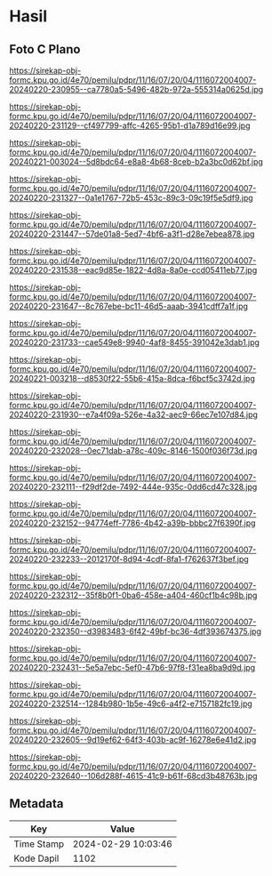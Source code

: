 # Hasil

## Foto C Plano

https://sirekap-obj-formc.kpu.go.id/4e70/pemilu/pdpr/11/16/07/20/04/1116072004007-20240220-230955--ca7780a5-5496-482b-972a-555314a0625d.jpg

https://sirekap-obj-formc.kpu.go.id/4e70/pemilu/pdpr/11/16/07/20/04/1116072004007-20240220-231129--cf497799-affc-4265-95b1-d1a789d16e99.jpg

https://sirekap-obj-formc.kpu.go.id/4e70/pemilu/pdpr/11/16/07/20/04/1116072004007-20240221-003024--5d8bdc64-e8a8-4b68-8ceb-b2a3bc0d62bf.jpg

https://sirekap-obj-formc.kpu.go.id/4e70/pemilu/pdpr/11/16/07/20/04/1116072004007-20240220-231327--0a1e1767-72b5-453c-89c3-09c19f5e5df9.jpg

https://sirekap-obj-formc.kpu.go.id/4e70/pemilu/pdpr/11/16/07/20/04/1116072004007-20240220-231447--57de01a8-5ed7-4bf6-a3f1-d28e7ebea878.jpg

https://sirekap-obj-formc.kpu.go.id/4e70/pemilu/pdpr/11/16/07/20/04/1116072004007-20240220-231538--eac9d85e-1822-4d8a-8a0e-ccd05411eb77.jpg

https://sirekap-obj-formc.kpu.go.id/4e70/pemilu/pdpr/11/16/07/20/04/1116072004007-20240220-231647--8c767ebe-bc11-46d5-aaab-3941cdff7a1f.jpg

https://sirekap-obj-formc.kpu.go.id/4e70/pemilu/pdpr/11/16/07/20/04/1116072004007-20240220-231733--cae549e8-9940-4af8-8455-391042e3dab1.jpg

https://sirekap-obj-formc.kpu.go.id/4e70/pemilu/pdpr/11/16/07/20/04/1116072004007-20240221-003218--d8530f22-55b6-415a-8dca-f6bcf5c3742d.jpg

https://sirekap-obj-formc.kpu.go.id/4e70/pemilu/pdpr/11/16/07/20/04/1116072004007-20240220-231930--e7a4f09a-526e-4a32-aec9-66ec7e107d84.jpg

https://sirekap-obj-formc.kpu.go.id/4e70/pemilu/pdpr/11/16/07/20/04/1116072004007-20240220-232028--0ec71dab-a78c-409c-8146-1500f036f73d.jpg

https://sirekap-obj-formc.kpu.go.id/4e70/pemilu/pdpr/11/16/07/20/04/1116072004007-20240220-232111--f29df2de-7492-444e-935c-0dd6cd47c328.jpg

https://sirekap-obj-formc.kpu.go.id/4e70/pemilu/pdpr/11/16/07/20/04/1116072004007-20240220-232152--94774eff-7786-4b42-a39b-bbbc27f6390f.jpg

https://sirekap-obj-formc.kpu.go.id/4e70/pemilu/pdpr/11/16/07/20/04/1116072004007-20240220-232233--2012170f-8d94-4cdf-8fa1-f762637f3bef.jpg

https://sirekap-obj-formc.kpu.go.id/4e70/pemilu/pdpr/11/16/07/20/04/1116072004007-20240220-232312--35f8b0f1-0ba6-458e-a404-460cf1b4c98b.jpg

https://sirekap-obj-formc.kpu.go.id/4e70/pemilu/pdpr/11/16/07/20/04/1116072004007-20240220-232350--d3983483-6f42-49bf-bc36-4df393674375.jpg

https://sirekap-obj-formc.kpu.go.id/4e70/pemilu/pdpr/11/16/07/20/04/1116072004007-20240220-232431--5e5a7ebc-5ef0-47b6-97f8-f31ea8ba9d9d.jpg

https://sirekap-obj-formc.kpu.go.id/4e70/pemilu/pdpr/11/16/07/20/04/1116072004007-20240220-232514--1284b980-1b5e-49c6-a4f2-e7157182fc19.jpg

https://sirekap-obj-formc.kpu.go.id/4e70/pemilu/pdpr/11/16/07/20/04/1116072004007-20240220-232605--9d19ef62-64f3-403b-ac9f-16278e6e41d2.jpg

https://sirekap-obj-formc.kpu.go.id/4e70/pemilu/pdpr/11/16/07/20/04/1116072004007-20240220-232640--106d288f-4615-41c9-b61f-68cd3b48763b.jpg


## Metadata

| Key        | Value               |
| ---------- | ------------------- |
| Time Stamp | 2024-02-29 10:03:46 |
| Kode Dapil | 1102                |



